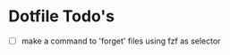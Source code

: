 # Dotfile Todo's

<!-- chezmoi forget --interactive ~/$(chezmoi managed | fzf) -->

- [ ] make a command to 'forget' files using fzf as selector
